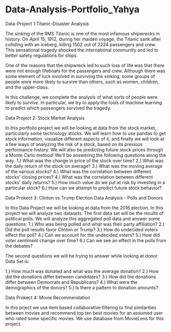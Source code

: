 # Data-Analysis-Portfolio_Yahya

Data-Project 1:Titanic-Disaster Analysis

The sinking of the RMS Titanic is one of the most infamous shipwrecks in history. On April 15, 1912, during her maiden voyage, the Titanic sank after colliding with an iceberg, killing 1502 out of 2224 passengers and crew. This sensational tragedy shocked the international community and led to better safety regulations for ships.

One of the reasons that the shipwreck led to such loss of life was that there were not enough lifeboats for the passengers and crew. Although there was some element of luck involved in surviving the sinking, some groups of people were more likely to survive than others, such as women, children, and the upper-class.

In this challenge, we complete the analysis of what sorts of people were likely to survive. In particular, we try to apply the tools of machine learning to predict which passengers survived the tragedy.

Data Project 2: Stock Market Analysis

In this portfolio project we will be looking at data from the stock market, particularly some technology stocks. We will learn how to use pandas to get stock information, visualize different aspects of it, and finally we will look at a few ways of analyzing the risk of a stock, based on its previous performance history. We will also be predicting future stock prices through a Monte Carlo method!
We'll be answering the following questions along the way: 1.) What was the change in price of the stock over time? 2.) What was the daily return of the stock on average? 3.) What was the moving average of the various stocks? 4.) What was the correlation between different stocks' closing prices? 4.) What was the correlation between different stocks' daily returns? 5.) How much value do we put at risk by investing in a particular stock? 6.) How can we attempt to predict future stock behavior?

Data Prokect 3: Clinton vs Trump Election Data Analysis - Polls and Donors

In this Data Project we will be looking at data from the 2016 election.
In this project we will analyze two datasets. The first data set will be the results of political polls. We will analyze this aggregated poll data and answer some questions: 1.) Who was being polled and what was their party affiliation? 2.) Did the poll results favor Clinton or Trump? 3.) How do undecided voters effect the poll? 4.) Can we account for the undecided voters? 5.) How did voter sentiment change over time? 6.) Can we see an effect in the polls from the debates?

The second questions we will be trying to answer while looking at donor Data Set is:

1.) How much was donated and what was the average donation?
2.) How did the donations differ between candidates?
3.) How did the donations differ between Democrats and Republicans?
4.) What were the demographics of the donors?
5.) Is there a pattern to donation amounts?

Data Prokect 4: Movie Recommendation

In this prject we use item based collaborative filtering to find similarities between movies and recommend top ten best movies for an assumed user who rated some specific movies. We use database from MovieLens for this project.
